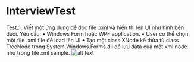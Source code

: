 # InterviewTest
 
Test_1. Viết một ứng dụng để đọc file .xml và hiển thị lên UI như hình bên dưới.
	Yêu cầu: 
•	Windows Form hoặc WPF application.
•	User có thể chọn một file .xml file để load lên UI
•	Tạo một class XNode kế thừa từ class TreeNode trong System.Windows.Forms.dll để lưu data của một xml node như trong file xml sample.
![alt text](https://ibb.co/wYMmKwZ)
